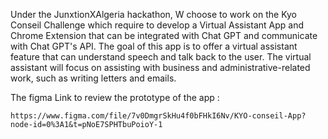 Under the JunxtionXAlgeria hackathon, W choose to work on the Kyo Conseil Challenge which require to develop a Virtual Assistant App and 
Chrome Extension that can be integrated with Chat GPT and communicate with Chat GPT's API. The goal of this app is to offer a virtual 
assistant feature that can understand speech and talk back to the user. 
The virtual assistant will focus on assisting with business and administrative-related work, such as writing letters and emails.

The figma Link to review the prototype of the app : 

    https://www.figma.com/file/7v0DmgrSkHu4f0bFHkI6Nv/KYO-conseil-App?node-id=0%3A1&t=pNoE7SPHTbuPoioY-1

